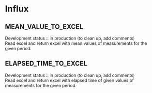 # Influx

## MEAN_VALUE_TO_EXCEL  
Development status :: in production (to clean up, add comments)  
Read excel and return excel with mean values of measurements for the given period.

## ELAPSED_TIME_TO_EXCEL  
Development status :: in production (to clean up, add comments)  
Read excel and return excel with elapsed time of given values of measurements for the given period.

